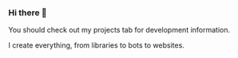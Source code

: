 ### Hi there 👋

You should check out my projects tab for development information.

I create everything, from libraries to bots to websites.
